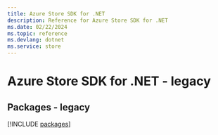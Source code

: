 ```yaml
---
title: Azure Store SDK for .NET
description: Reference for Azure Store SDK for .NET
ms.date: 02/22/2024
ms.topic: reference
ms.devlang: dotnet
ms.service: store
---
```

# Azure Store SDK for .NET - legacy
## Packages - legacy
[!INCLUDE [packages](store-index.md)]